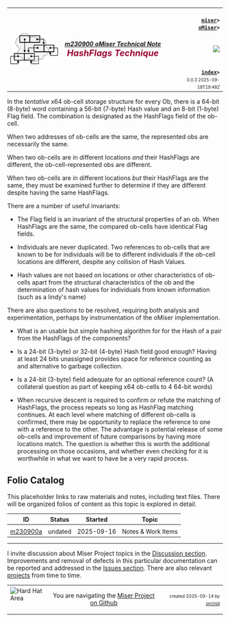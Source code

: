 <!-- m230900.md 0.0.3               UTF-8                         2025-09-18
     ----1----|----2----|----3----|----4----|----5----|----6----|----7----|--*
     source <https://github.com/orcmid/miser/blob/master/docs/obapx/index.md>
     publication <https://orcmid.github.io/miser/obapx/>
     -->
<table border="0" width="100%">
  <tr>
    <td width="25%" align="left" height="6">
       <a href="../../" title="The Miser Project on GitHub">
       <img src="../../../images/misertheory-logo.png" /></a>
    </td>
       <td width="48%" height="6"><p align="center"><font color="#990033"><strong>
	<i><a href="../../m000001#m240900">m230900 oMiser Technical Note</a></i><br />
    <i><big><big>HashFlags Technique</big></big></i></strong></font></p>
    </td>
    <td width="27%" height="6" valign="middle" align="right">
      <b><code>
	  <a href="../../../" target="_top">miser</a>&gt;
      <a href="../../" target="_top">oMiser</a>&gt;
      </code></b>
      <br /><br />
      <a href="https://clustrmaps.com/site/1bw9w" title="Visit tracker">
            <img src="//www.clustrmaps.com/map_v2.png?d=3-2eQV4fOuelVHp_YtztZ0hl9Uj4ei9zLKw_nRgCgyM&cl=ffffff" />
      </a>
      <br /><br />
      <b><code>
         <a href="index.html" target="_top">index</a>&gt;</code></b>
      <br />
      <small><small>
        0.0.3 2025-09-18T19:48Z<!-- MAINTAIN THIS MANUALLY -->
      </small></small>
      </td>
  </tr>
</table>

In the *tentative* x64 ob-cell storage structure for every Ob, there is a
64-bit (8-byte) word containing a 56-bit (7-byte) Hash value and an 8-bit
(1-byte) Flag field. The combination is designated as the HashFlags field of
the ob-cell.

When two addresses of ob-cells are the same, the represented obs are
necessarily the same.

When two ob-cells are in different locations *and* their HashFlags are
different, the ob-cell-represented obs are different.

When two ob-cells are in different locations *but* their HashFlags are the
same, they must be examined further to determine if they are different despite
having the same HashFlags.

There are a number of useful invariants:

- The Flag field is an invariant of the structural properties of an ob. When
HashFlags are the same, the compared ob-cells have identical Flag fields.

- Individuals are never duplicated.  Two references to ob-cells that are
known to be for individuals will be to different individuals if the ob-cell
locations are different, despite any collision of Hash Values.

- Hash values are not based on locations or other characteristics of ob-cells
apart from the structural characteristics of the ob and the determination of
hash values for individuals from known information (such as a lindy's name)

There are also questions to be resolved, requiring both analysis and
experimentation, perhaps by instrumentation of the oMiser implementation.

- What is an usable but simple hashing algorithm for for the Hash of a pair
from the HashFlags of the components?

- Is a 24-bit (3-byte) or 32-bit (4-byte) Hash field good enough?  Having at
least 24 bits unassigned provides space for reference counting as and
alternative to garbage collection.

- Is a 24-bit (3-byte) field adequate for an optional reference count? (A
collateral question as part of keeping x64 ob-cells to 4 64-bit words)

- When recursive descent is required to confirm or refute the matching of
HashFlags, the process repeats so long as HashFlag matching continues. At
each level where matching of different ob-cells is confirmed, there may be
opportunity to replace the reference to one with a reference to the other.
The advantage is potential release of some ob-cells and improvement of future
comparisons by having more locations match. The question is whether this is
worth the additional processing on those occasions, and whether even checking
for it is worthwhile in what we want to have be a very rapid process.

## Folio Catalog

This placeholder links to raw materials and notes, including text files.
There will be organized folios of content as this topic is explored in
detail.

| **ID**                    | **Status**   | **Started** | **Topic** |
|   :-:                     |   :-:        |  :-:        |  ---  |
|                           |              |             |       |
| [m230900a](m230900a.htm)  | undated      | 2025-09-16  | Notes & Work Items |


----

I invite discussion about Miser Project topics in the
[Discussion section](https://github.com/orcmid/miser/discussions).
Improvements and removal of defects in this particular documentation can be
reported and addressed in the
[Issues section](https://github.com/orcmid/miser/issues).  There are also
relevant [projects](https://github.com/orcmid/miser/projects?type=classic)
from time to time.

<table border="0" cellspacing="3" width="100%">
  <tr>
    <td width="14%">
	<a href="index.htm" target="_top">
       <img border="0" src="../images/hardhat-thumb.gif" alt="Hard Hat Area"
            align="left" width="80" height="57">
       </a>
    </td>
    <td width="54%" valign="middle" align="center">
      You are navigating the <a href="../">Miser Project on Github</a></td>
    <td width="30%">
      <p align="right"><font size="-2">created 2025-09-14 by
         <a target="_top" href="../../orcmid">orcmid</a> </font></p>
    </td>
  </tr>
</table>
<!--

  0.0.3  2025-09-18T19:48Z Correct the title block text and links
  0.0.2  2025-09-18T00:52Z Complete the overview
  0.0.1  2025-09-16T22:04Z Identify and provide initial draft skeleton
  0.0.0  2025-09-14T21:44Z Initial placeholder from hybridForm boilerplate


               *** end of oMiser/2023/09/m230900.md/ ***                  -->
